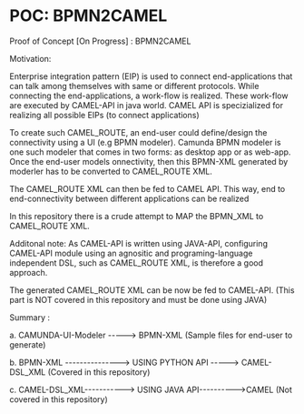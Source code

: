 # POC: BPMN2CAMEL
Proof of Concept [On Progress] : BPMN2CAMEL

Motivation:

Enterprise integration pattern (EIP) is used to connect end-applications that can talk among themselves with same or different protocols.
While connecting the end-applications, a work-flow is realized. These work-flow are executed by CAMEL-API in java world. CAMEL API is specizialized for realizing all possible EIPs (to connect applications)

To create such CAMEL_ROUTE, an end-user could define/design the connectivity using a UI (e.g BPMN modeler). Camunda BPMN modeler is one such modeler that comes in two forms: as desktop app or as web-app.
Once the end-user models onnectivity, then this BPMN-XML generated by moderler has to be converted to CAMEL_ROUTE XML. 

The CAMEL_ROUTE XML can then be fed to CAMEL API. This way, end to end-connectivity between different applications can be realized

In this repository there is a crude attempt to MAP the BPMN_XML to CAMEL_ROUTE XML.

Additonal note: As CAMEL-API is written  using JAVA-API, configuring CAMEL-API module using an agnositic and programing-language independent DSL, such as CAMEL_ROUTE XML, is therefore a good approach.

The generated CAMEL_ROUTE XML can be now be fed to CAMEL-API. (This part is NOT covered in this repository and must be done using JAVA)

Summary :

a. CAMUNDA-UI-Modeler -----> BPMN-XML  (Sample files for end-user to generate)                           

b. BPMN-XML ---------------> USING PYTHON API -----> CAMEL-DSL_XML  (Covered in this repository)

c. CAMEL-DSL_XML-----------> USING JAVA API---------->CAMEL (Not covered in this repository)

